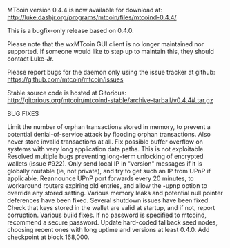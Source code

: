 MTcoin version 0.4.4 is now available for download at:
http://luke.dashjr.org/programs/mtcoin/files/mtcoind-0.4.4/

This is a bugfix-only release based on 0.4.0.

Please note that the wxMTcoin GUI client is no longer maintained nor supported. If someone would like to step up to maintain this, they should contact Luke-Jr.

Please report bugs for the daemon only using the issue tracker at github:
https://github.com/mtcoin/mtcoin/issues

Stable source code is hosted at Gitorious:
http://gitorious.org/mtcoin/mtcoind-stable/archive-tarball/v0.4.4#.tar.gz

BUG FIXES

Limit the number of orphan transactions stored in memory, to prevent a potential denial-of-service attack by flooding orphan transactions. Also never store invalid transactions at all.
Fix possible buffer overflow on systems with very long application data paths. This is not exploitable.
Resolved multiple bugs preventing long-term unlocking of encrypted wallets (issue #922).
Only send local IP in "version" messages if it is globally routable (ie, not private), and try to get such an IP from UPnP if applicable.
Reannounce UPnP port forwards every 20 minutes, to workaround routers expiring old entries, and allow the -upnp option to override any stored setting.
Various memory leaks and potential null pointer deferences have been
fixed.
Several shutdown issues have been fixed.
Check that keys stored in the wallet are valid at startup, and if not,
report corruption.
Various build fixes.
If no password is specified to mtcoind, recommend a secure password.
Update hard-coded fallback seed nodes, choosing recent ones with long uptime and versions at least 0.4.0.
Add checkpoint at block 168,000.

